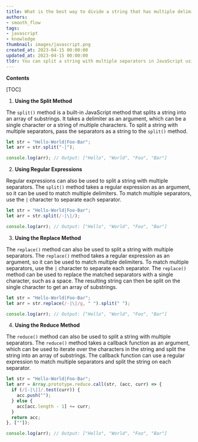 ```yaml
---
title: What is the best way to divide a string that has multiple delimiters using javascript?
authors:
- smooth_flow
tags:
- javascript
- knowledge
thumbnail: images/javascript.png
created_at: 2023-04-15 00:00:00
updated_at: 2023-04-15 00:00:00
tldr: You can split a string with multiple separators in JavaScript using the String.prototype.split() method with a regular expression as the separator.
---
```


**Contents**

[TOC]

1. **Using the Split Method**

The `split()` method is a built-in JavaScript method that splits a string into an array of substrings. It takes a delimiter as an argument, which can be a single character or a string of multiple characters. To split a string with multiple separators, pass the separators as a string to the `split()` method.

```javascript
let str = "Hello-World|Foo-Bar";
let arr = str.split("-|");

console.log(arr); // Output: ["Hello", "World", "Foo", "Bar"]
```

2. **Using Regular Expressions**

Regular expressions can also be used to split a string with multiple separators. The `split()` method takes a regular expression as an argument, so it can be used to match multiple delimiters. To match multiple separators, use the `|` character to separate each separator.

```javascript
let str = "Hello-World|Foo-Bar";
let arr = str.split(/-|\|/);

console.log(arr); // Output: ["Hello", "World", "Foo", "Bar"]
```

3. **Using the Replace Method**

The `replace()` method can also be used to split a string with multiple separators. The `replace()` method takes a regular expression as an argument, so it can be used to match multiple delimiters. To match multiple separators, use the `|` character to separate each separator. The `replace()` method can be used to replace the matched separators with a single character, such as a space. The resulting string can then be split on the single character to get an array of substrings.

```javascript
let str = "Hello-World|Foo-Bar";
let arr = str.replace(/-|\|/g, " ").split(" ");

console.log(arr); // Output: ["Hello", "World", "Foo", "Bar"]
```

4. **Using the Reduce Method**

The `reduce()` method can also be used to split a string with multiple separators. The `reduce()` method takes a callback function as an argument, which can be used to iterate over the characters in the string and split the string into an array of substrings. The callback function can use a regular expression to match multiple separators and split the string on each separator.

```javascript
let str = "Hello-World|Foo-Bar";
let arr = Array.prototype.reduce.call(str, (acc, curr) => {
  if (/[-|\|]/.test(curr)) {
    acc.push("");
  } else {
    acc[acc.length - 1] += curr;
  }
  return acc;
}, [""]);

console.log(arr); // Output: ["Hello", "World", "Foo", "Bar"]
```
